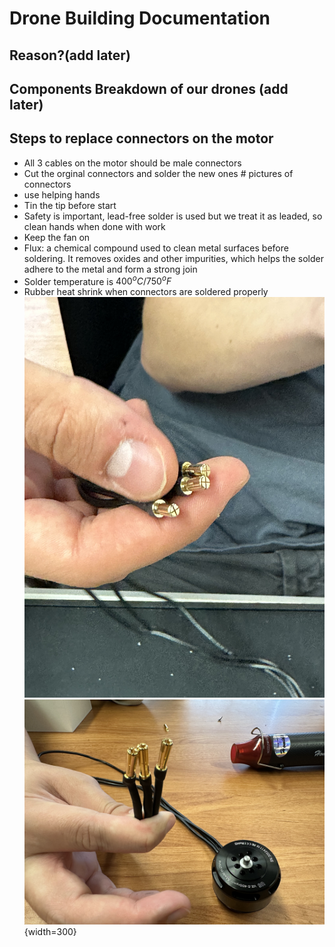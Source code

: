 # Drone Building Documentation

## Reason?(add later)

## Components Breakdown of our drones (add later)

## Steps to replace connectors on the motor

- All 3 cables on the motor should be male connectors
- Cut the orginal connectors and solder the new ones # pictures of connectors
- use helping hands
- Tin the tip before start
- Safety is important, lead-free solder is used but we treat it as leaded, so clean hands when done with work
- Keep the fan on
- Flux: a chemical compound used to clean metal surfaces before soldering. It removes oxides and other impurities, which helps the solder adhere to the metal and form a strong join
- Solder temperature is $400^oC/750^oF$
- Rubber heat shrink when connectors are soldered properly
![This is the old connector](../images/oldconnector.jpg)
![These are the new connectors](../images/newconnector.jpg){width=300}
